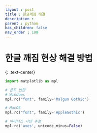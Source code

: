 ```yaml
---
layout : post
title : 한글깨짐 해결
description :
parent : python
has_children: false
nav_order : 100
---
```


# 한글 깨짐 현상 해결 방법
{: .text-center}

```python
import matplotlib as mpl

# 폰트 변환
# Windows
mpl.rc("font", family='Malgun Gothic')

# MacOS
mpl.rc("font", family='AppleGothic')

# 마이너스 사인 수정
mpl.rc('axes', unicode_minus=False)
```

